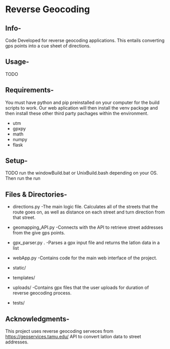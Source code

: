 # Reverse Geocoding 

## Info-
Code Developed for reverse geocoding applications. This entails converting gps points into a cue sheet of directions. 

## Usage- 
TODO

## Requirements-
You must have python and pip preinstalled on your computer for the build scripts to work. Our web aplication will then install the venv packsge and then install these other third party pachages within the environment. 
- utm
- gpxpy
- math
- numpy
- flask

## Setup-
TODO
run the windowBuild.bat or UnixBuild.bash depending on your OS. 
Then run the run 

## Files & Directories-
* directions.py
-The main logic file. Calculates all of the streets that the route goes on, as well as distance on each street and turn direction from that street. 

* geomapping_API.py
-Connects with the API to retrieve street addresses from the give gps points.

* gpx_parser.py .
-Parses a gpx input file and returns the latlon data in a list

* webApp.py
-Contains code for the main web interface of the project.

* static/

* templates/

* uploads/
-Contains gpx files that the user uploads for duration of reverse geocoding process.

* tests/

## Acknowledgments-
This project uses reverse geocoding serveces from https://geoservices.tamu.edu/ API to convert latlon data to street addresses. 
